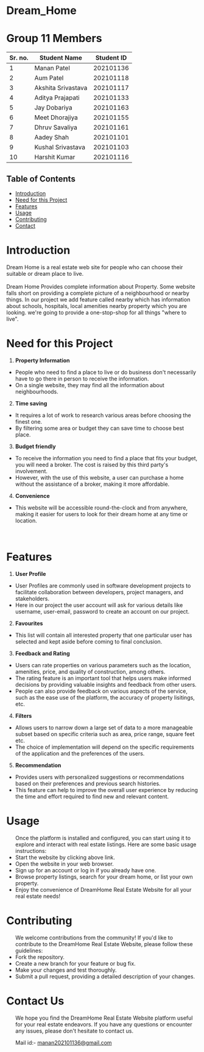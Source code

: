 # Dream_Home
# Group 11 Members
| Sr. no. | Student Name | Student ID |
| --- | --- | --- |
| 1 | Manan Patel | 202101136 |
| 2 | Aum Patel | 202101118 |
| 3 | Akshita Srivastava | 202101117 |
| 4 | Aditya Prajapati | 202101133 |
| 5 | Jay Dobariya | 202101163 |
| 6 | Meet Dhorajiya | 202101155 |
| 7 | Dhruv Savaliya | 202101161 |
| 8 | Aadey Shah | 202101101 |
| 9 | Kushal Srivastava | 202101103 |
| 10 | Harshit Kumar | 202101116|


## Table of Contents
- [Introduction](#introduction)
- [Need for this Project](#need-for-this-project)
- [Features](#Features)
- [Usage](#Usage)
- [Contributing](#contributing)
- [Contact](#Contact-us)


# Introduction

Dream Home is a real estate web site for people who can choose their suitable or dream place to live.
<br><br>
Dream Home Provides complete information about Property. Some website falls short on providing a complete picture of a neighbourhood or nearby things. In our project we add feature called nearby which has information about schools, hospitals, local amenities nearby property which you are looking. we're going to provide a one-stop-shop for all things "where to live".
<br>

# Need for this Project

1. **Property Information**
<ul>
  <li>People who need to find a place to live or do business don't necessarily have to go there       in person to receive the information.</li>
  <li>On a single website, they may find all the information about neighbourhoods.</li>
</ul>    

2. **Time saving**
<ul>
  <li>It requires a lot of work to research various areas before choosing the finest one.</li>
  <li>By filtering some area or budget they can save time to choose best place.</li>
</ul> 

3. **Budget friendly**
<ul>
  <li>To receive the information you need to find a place that fits your budget, you will need a broker. The cost is raised by this third party's involvement.</li>
  <li>However, with the use of this website, a user can purchase a home without the assistance of a broker, making it more affordable.</li>
</ul> 

4. **Convenience**
<ul>
  <li>This website will be accessible round-the-clock and from anywhere, making it easier for users to look for their dream home at any time or location.</li>
</ul>
<br>

# Features

1. **User Profile**
<ul>
  <li>User Profiles are commonly used in software development projects to facilitate collaboration between developers, project managers, and stakeholders.</li>
  <li>Here in our project the user account will ask for various details like username, user-email, password to create an account on our project.</li>
</ul>

2. **Favourites**
<ul>
  <li>This list will contain all interested property that one particular user has selected and kept aside before coming to final conclusion.</li>
</ul>

3. **Feedback and Rating**
<ul>
  <li>Users can rate properties on various parameters such as the location, amenities, price, and quality of construction, among others.</li>
  <li>The rating feature is an important tool that helps users make informed decisions by providing valuable insights and feedback from other users.</li>
  <li>People can also provide feedback on various aspects of the service, such as the ease use of the platform, the accuracy of property lisitings, etc.</li>
</ul>

4. **Filters**
<ul>
  <li>Allows users to narrow down a large set of data to a more manageable subset based on specific criteria such as area, price range, square feet etc.</li>
  <li>The choice of implementation will depend on the specific requirements of the application and the preferences of the users.</li>
</ul>

5. **Recommendation**
<ul>
  <li>Provides users with personalized suggestions or recommendations based on their preferences and previous search histories.</li>
  <li>This feature can help to improve the overall user experience by reducing the time and effort required to find new and relevant content.</li>
</ul>

# Usage
<ul>
 Once the platform is installed and configured, you can start using it to explore and interact with real estate listings. Here are some basic usage instructions: 

<li>Start the website by clicking above link.</li>
<li>Open the website in your web browser.</li>
<li>Sign up for an account or log in if you already have one.</li>
<li>Browse property listings, search for your dream home, or list your own property.</li>
<li>Enjoy the convenience of DreamHome Real Estate Website for all your real estate needs! </li>
</ul>

# Contributing
<ul>
We welcome contributions from the community! If you'd like to contribute to the DreamHome Real Estate Website, please follow these guidelines: 

<li>Fork the repository.</li>
<li>Create a new branch for your feature or bug fix.</li>
<li>Make your changes and test thoroughly.</li>
<li>Submit a pull request, providing a detailed description of your changes.</li>
</ul>

# Contact Us
<ul>
We hope you find the DreamHome Real Estate Website platform useful for your real estate endeavors. If you have any questions or encounter any issues, please don't hesitate to contact us.

Mail id:- manan202101136@gmail.com 
</ul>
